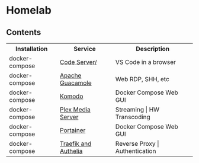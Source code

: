 # Homelab

## Contents

<table>
  <tr>
    <th>Installation</th>
    <th>Service</th>
	<th>Description</th>
  </tr>
  <tr>
    <td>docker-compose</td>
    <td><a href="docker-compose/service-code/">Code Server/</a></td>
	<td>VS Code in a browser</td>
  </tr>
  <tr>
    <td>docker-compose</td>
    <td><a href="docker-compose/service-guacamole/readme.md">Apache Guacamole</a></td>
	<td>Web RDP, SHH, etc</td>
  </tr>
  <tr>
    <td>docker-compose</td>
    <td><a href="docker-compose/service-komodo/readme.md">Komodo</a></td>
	<td>Docker Compose Web GUI</td>
  </tr>
  <tr>
    <td>docker-compose</td>
    <td><a href="docker-compose/service-plex/">Plex Media Server</a></td>
	<td>Streaming | HW Transcoding</td>
  </tr>
  <tr>
    <td>docker-compose</td>
    <td><a href="docker-compose/service-portainer/readme.md">Portainer</a></td>
	<td>Docker Compose Web GUI</td>
  </tr>
  <tr>
    <td>docker-compose</td>
    <td><a href="docker-compose/service-proxy/readme.md">Traefik and Authelia</a></td>
	<td>Reverse Proxy | Authentication</td>
  </tr>
</table>
